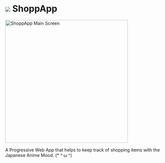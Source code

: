 

<h1> <img src = "https://github.com/DaTaDevo/ShopApp/assets/40675303/a45b6577-12f1-43de-879d-c55f56ddee5e"> ShoppApp </h1>

<img width="392" alt="ShoppApp Main Screen" src="https://github.com/DaTaDevo/ShopApp/assets/40675303/d36dbb1b-4f02-4399-9549-0498bf1d4320">


<p> A Progressive Web App that helps to keep track of shopping items with the Japanese Anime Mood. (* ^ ω ^) </p>
